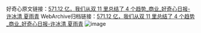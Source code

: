 好奇心原文链接：[571.12 亿，我们从双 11 里总结了 4 个趋势_商业_好奇心日报-许冰清 夏雨青](https://www.qdaily.com/articles/3434.html)
WebArchive归档链接：[571.12 亿，我们从双 11 里总结了 4 个趋势_商业_好奇心日报-许冰清 夏雨青](http://web.archive.org/web/20170426005728/http://www.qdaily.com:80/articles/3434.html)
![image](http://ww3.sinaimg.cn/large/007d5XDply1g3vau5ye56j30u0964kjl)